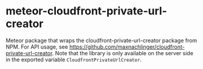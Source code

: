 meteor-cloudfront-private-url-creator
=====================================

Meteor package that wraps the cloudfront-private-url-creator package from NPM. For API usage, see
https://github.com/maxnachlinger/cloudfront-private-url-creator. Note that the library is only available on the server
side in the exported variable ```CloudfrontPrivateUrlCreator```.
